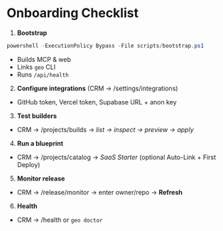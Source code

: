 # Onboarding Checklist

1) **Bootstrap**
```powershell
powershell -ExecutionPolicy Bypass -File scripts/bootstrap.ps1
```
- Builds MCP & web
- Links `geo` CLI
- Runs `/api/health`

2) **Configure integrations** (CRM → /settings/integrations)
- GitHub token, Vercel token, Supabase URL + anon key

3) **Test builders**
- CRM → /projects/builds → *list → inspect → preview → apply*

4) **Run a blueprint**
- CRM → /projects/catalog → *SaaS Starter* (optional Auto-Link + First Deploy)

5) **Monitor release**
- CRM → /release/monitor → enter owner/repo → **Refresh**

6) **Health**
- CRM → /health or `geo doctor`
